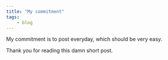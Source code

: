 ```yaml
---
title: "My commitment"
tags:
    - blog
---
```

My commitment is to post everyday, which should be very easy.




Thank you for reading this damn short post.